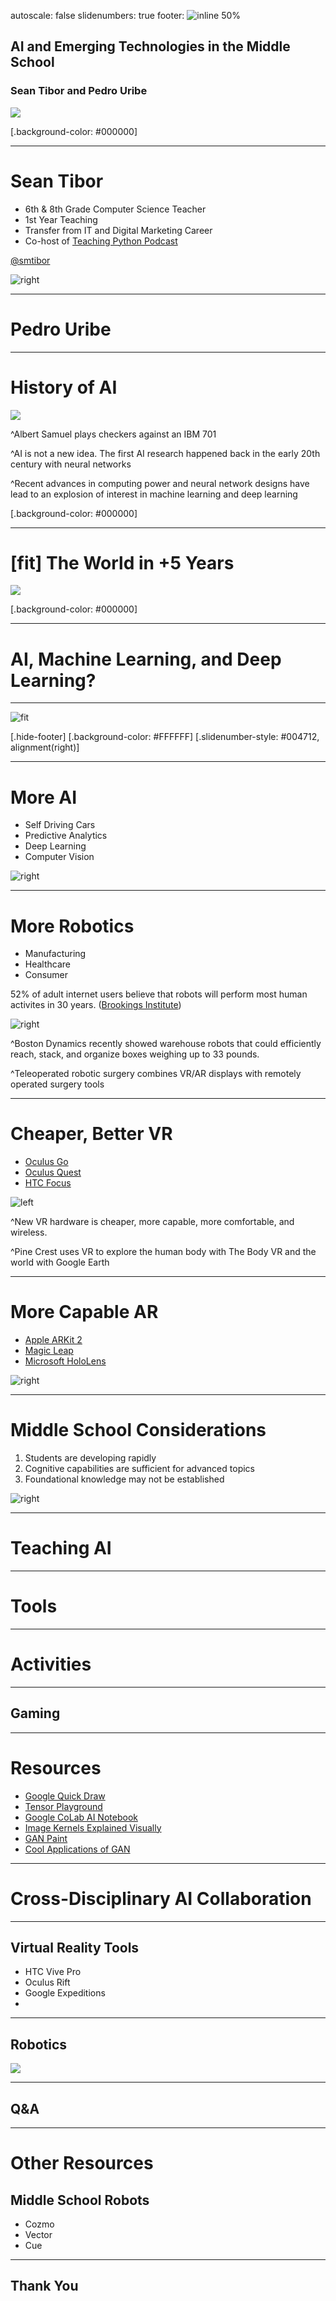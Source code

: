 autoscale: false
slidenumbers: true
footer: ![inline 50%](photos/Innovation_Institute_white_transparent.png)


## AI and Emerging Technologies in the Middle School
### Sean Tibor and Pedro Uribe

![](photos/sasha_samantha_robots.jpg)

[.background-color: #000000]

---

# Sean Tibor

* 6th & 8th Grade Computer Science Teacher
* 1st Year Teaching
* Transfer from IT and Digital Marketing Career
* Co-host of [Teaching Python Podcast](https://www.teachingpython.fm)

[@smtibor](https://twitter.com/smtibor)

![right](photos/sean_tibor.jpg)

---

# Pedro Uribe

---

# History of AI

![](https://imagesvc.timeincapp.com/v3/mm/image?url=https%3A%2F%2Ffortunedotcom.files.wordpress.com%2F2018%2F06%2Farthur-samuel_checkers_ibm-7090_c1962_horizontal-e1529684853944.jpeg&w=2200&q=70)

^Albert Samuel plays checkers against an IBM 701

^AI is not a new idea. The first AI research happened back in the early 20th century with neural networks

^Recent advances in computing power and neural network designs have lead to an explosion of interest in machine learning and deep learning

[.background-color: #000000]

---

# [fit] The World in +5 Years

![](photos/tesla.jpeg)

[.background-color: #000000]

---

# AI, Machine Learning, and Deep Learning?

---

![fit](https://blogs.nvidia.com/wp-content/uploads/2016/07/Deep_Learning_Icons_R5_PNG.jpg.png)

[.hide-footer]
[.background-color: #FFFFFF]
[.slidenumber-style: #004712, alignment(right)]

---

# More AI

* Self Driving Cars
* Predictive Analytics
* Deep Learning
* Computer Vision

![right](photos/annotate.jpg)

---

# More Robotics

- Manufacturing
- Healthcare
- Consumer

52% of adult internet users believe that robots will perform most human activites in 30 years. ([Brookings Institute](https://www.brookings.edu/blog/techtank/2018/06/21/brookings-survey-finds-52-percent-believe-robots-will-perform-most-human-activities-in-30-years/))

![right](photos/cozmo_robots.jpg)

^Boston Dynamics recently showed warehouse robots that could efficiently reach, stack, and organize boxes weighing up to 33 pounds.

^Teleoperated robotic surgery combines VR/AR displays with remotely operated surgery tools

---

# Cheaper, Better VR

* [Oculus Go](https://www.oculus.com/go/?local=en_US)
* [Oculus Quest](https://www.oculus.com/quest/?locale=en_US)
* [HTC Focus](https://enterprise.vive.com/ca/focus-plus/)

![left](photos/alyssa_vr.jpg)

^New VR hardware is cheaper, more capable, more comfortable, and wireless.

^Pine Crest uses VR to explore the human body with The Body VR and the world with Google Earth

---

# More Capable AR

* [Apple ARKit 2](https://www.apple.com/ios/augmented-reality/)
* [Magic Leap](https://www.magicleap.com/magic-leap-one)
* [Microsoft HoloLens](https://www.microsoft.com/en-us/hololens/buy)

![right](photos/magicleap2.png)

---

# Middle School Considerations

1. Students are developing rapidly
2. Cognitive capabilities are sufficient for advanced topics
3. Foundational knowledge may not be established

![right](photos/megan_robot.jpg)

---

# Teaching AI

---

# Tools

---

# Activities

---

## Gaming

---

# Resources

- [Google Quick Draw](https://quickdraw.withgoogle.com/)
- [Tensor Playground](https://playground.tensorflow.org)
- [Google CoLab AI Notebook](https://colab.research.google.com/drive/1uL7_woGrK7GviAlJkvB5IPu8P2Dwo2_L)
- [Image Kernels Explained Visually](http://setosa.io/ev/image-kernels/)
- [GAN Paint](http://gandissect.res.ibm.com/ganpaint.html?project=churchoutdoor&layer=layer4)
- [Cool Applications of GAN](https://medium.com/@jonathan_hui/gan-some-cool-applications-of-gans-4c9ecca35900_)

---

# Cross-Disciplinary AI Collaboration

---

## Virtual Reality Tools

* HTC Vive Pro
* Oculus Rift
* Google Expeditions
* 

---

## Robotics

![](photos/cozmo_students.jpg)

---

## Q&A

---

# Other Resources

## Middle School Robots

* Cozmo
* Vector
* Cue


---

## Thank You